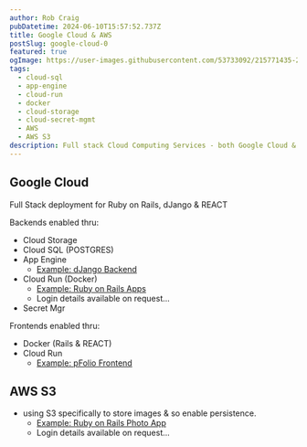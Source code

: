 ```yaml
---
author: Rob Craig
pubDatetime: 2024-06-10T15:57:52.737Z
title: Google Cloud & AWS
postSlug: google-cloud-0
featured: true
ogImage: https://user-images.githubusercontent.com/53733092/215771435-25408246-2309-4f8b-a781-1f3d93bdf0ec.png
tags:
  - cloud-sql
  - app-engine
  - cloud-run
  - docker
  - cloud-storage
  - cloud-secret-mgmt
  - AWS
  - AWS S3
description: Full stack Cloud Computing Services - both Google Cloud & AWS
---
```


## Google Cloud

Full Stack deployment for Ruby on Rails, dJango & REACT

Backends enabled thru:

- Cloud Storage
- Cloud SQL (POSTGRES)
- App Engine
  - [Example: dJango Backend](https://scrummingit.co.uk/#tools)
- Cloud Run (Docker)
  - [Example: Ruby on Rails Apps](https://scrummingit.co.uk/#samples)
  - Login details available on request...
- Secret Mgr

Frontends enabled thru:

- Docker (Rails & REACT)
- Cloud Run
  - [Example: pFolio Frontend](https://scrummingit.co.uk/#tools)

## AWS S3

- using S3 specifically to store images & so enable persistence.
  - [Example: Ruby on Rails Photo App](https://fundingcloud.co.uk/)
  - Login details available on request...
